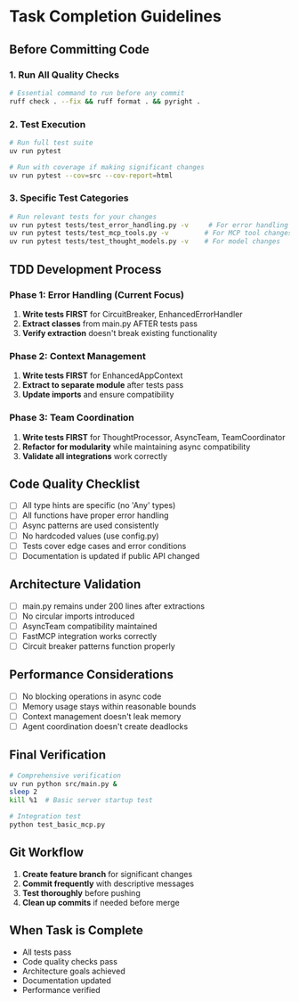 # Task Completion Guidelines

## Before Committing Code

### 1. Run All Quality Checks
```bash
# Essential command to run before any commit
ruff check . --fix && ruff format . && pyright .
```

### 2. Test Execution
```bash
# Run full test suite
uv run pytest

# Run with coverage if making significant changes
uv run pytest --cov=src --cov-report=html
```

### 3. Specific Test Categories
```bash
# Run relevant tests for your changes
uv run pytest tests/test_error_handling.py -v     # For error handling changes
uv run pytest tests/test_mcp_tools.py -v         # For MCP tool changes
uv run pytest tests/test_thought_models.py -v    # For model changes
```

## TDD Development Process

### Phase 1: Error Handling (Current Focus)
1. **Write tests FIRST** for CircuitBreaker, EnhancedErrorHandler
2. **Extract classes** from main.py AFTER tests pass
3. **Verify extraction** doesn't break existing functionality

### Phase 2: Context Management
1. **Write tests FIRST** for EnhancedAppContext
2. **Extract to separate module** after tests pass
3. **Update imports** and ensure compatibility

### Phase 3: Team Coordination
1. **Write tests FIRST** for ThoughtProcessor, AsyncTeam, TeamCoordinator
2. **Refactor for modularity** while maintaining async compatibility
3. **Validate all integrations** work correctly

## Code Quality Checklist

- [ ] All type hints are specific (no 'Any' types)
- [ ] All functions have proper error handling
- [ ] Async patterns are used consistently
- [ ] No hardcoded values (use config.py)
- [ ] Tests cover edge cases and error conditions
- [ ] Documentation is updated if public API changed

## Architecture Validation

- [ ] main.py remains under 200 lines after extractions
- [ ] No circular imports introduced
- [ ] AsyncTeam compatibility maintained
- [ ] FastMCP integration works correctly
- [ ] Circuit breaker patterns function properly

## Performance Considerations

- [ ] No blocking operations in async code
- [ ] Memory usage stays within reasonable bounds
- [ ] Context management doesn't leak memory
- [ ] Agent coordination doesn't create deadlocks

## Final Verification

```bash
# Comprehensive verification
uv run python src/main.py &
sleep 2
kill %1  # Basic server startup test

# Integration test
python test_basic_mcp.py
```

## Git Workflow
1. **Create feature branch** for significant changes
2. **Commit frequently** with descriptive messages
3. **Test thoroughly** before pushing
4. **Clean up commits** if needed before merge

## When Task is Complete
- All tests pass
- Code quality checks pass
- Architecture goals achieved
- Documentation updated
- Performance verified